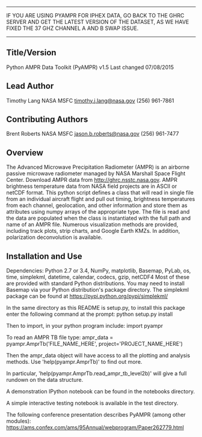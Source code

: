 ***************************
IF YOU ARE USING PYAMPR FOR IPHEX DATA, GO BACK TO THE GHRC SERVER AND GET THE
LATEST VERSION OF THE DATASET, AS WE HAVE FIXED THE 37 GHZ CHANNEL A AND B SWAP ISSUE.
***************************

Title/Version
-------------
Python AMPR Data Toolkit (PyAMPR) v1.5
Last changed 07/08/2015


Lead Author
-----------
Timothy Lang
NASA MSFC
timothy.j.lang@nasa.gov
(256) 961-7861


Contributing Authors
--------------------
Brent Roberts
NASA MSFC
jason.b.roberts@nasa.gov
(256) 961-7477


Overview
--------
The Advanced Microwave Precipitation Radiometer (AMPR) is an airborne 
passive microwave radiometer managed by NASA Marshall Space Flight Center.
Download AMPR data from http://ghrc.nsstc.nasa.gov.
AMPR brightness temperature data from NASA field projects
are in ASCII or netCDF format. This python script defines a class that will 
read in single file from an individual aircraft flight and pull out
timing, brightness temperatures from each channel, geolocation, and
other information and store them as attributes using numpy 
arrays of the appropriate type. The file is read and the data are populated when
the class is instantiated with the full path and name of an AMPR file.
Numerous visualization methods are provided, including track plots,
strip charts, and Google Earth KMZs. In addition, polarization
deconvolution is available.


Installation and Use
--------------------
Dependencies: Python 2.7 or 3.4, NumPy, matplotlib, Basemap,
              PyLab, os, time, simplekml, datetime, calendar, 
              codecs, gzip, netCDF4
Most of these are provided with standard Python distributions.
You may need to install Basemap via your Python distribution's
package directory. The simplekml package can be found at 
https://pypi.python.org/pypi/simplekml/

In the same directory as this README is setup.py, to install this
package enter the following command at the prompt:
python setup.py install

Then to import, in your python program include:
import pyampr

To read an AMPR TB file type:
ampr_data = pyampr.AmprTb('FILE_NAME_HERE', project='PROJECT_NAME_HERE')

Then the ampr_data object will have access to all the plotting and analysis 
methods. Use 'help(pyampr.AmprTb)' to find out more.

In particular, 'help(pyampr.AmprTb.read_ampr_tb_level2b)' will give a full 
rundown on the data structure.

A demonstration IPython notebook can be found in the notebooks directory.

A simple interactive testing notebook is available in the test directory.

The following conference presentation describes PyAMPR (among other modules):
https://ams.confex.com/ams/95Annual/webprogram/Paper262779.html


